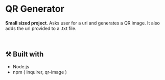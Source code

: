 # QR Generator
**Small sized project**. Asks user for a url and generates a QR image. It also adds the url provided to a .txt file.

<br>

## :hammer_and_pick: Built with
* Node.js
* npm ( inquirer, qr-image )
